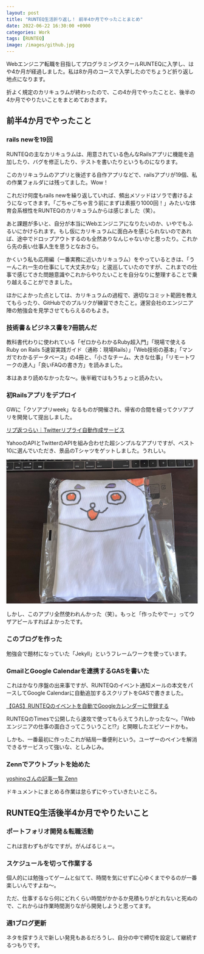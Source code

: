 ```yaml
---
layout: post
title: "RUNTEQ生活折り返し！ 前半4か月でやったことまとめ"
date: 2022-06-22 16:30:00 +0900
categories: Work
tags: [RUNTEQ]
image: /images/github.jpg
---
```


Webエンジニア転職を目指してプログラミングスクールRUNTEQに入学し、はや4か月が経過しました。私は8か月のコースで入学したのでちょうど折り返し地点になります。

折よく規定のカリキュラムが終わったので、この4か月でやったことと、後半の4か月でやりたいことをまとめておきます。

## 前半4か月でやったこと
### rails newを19回

RUNTEQの主なカリキュラムは、用意されている色んなRailsアプリに機能を追加したり、バグを修正したり、テストを書いたりというものになります。

このカリキュラムのアプリと後述する自作アプリなどで、railsアプリが19個、私の作業フォルダには残ってました。Wow！

これだけ何度もrails newを繰り返していれば、頻出メソッドはソラで書けるようになってきます。「ごちゃごちゃ言う前にまずは素振り1000回！」みたいな体育会系根性をRUNTEQのカリキュラムからは感じました（笑）。

あと課題が多いと、自分が本当にWebエンジニアになりたいのか、いやでもふるいにかけられます。もし仮にカリキュラムに面白みを感じられないのであれば、途中でドロップアウトするのも全然ありなんじゃないかと思ったり。これから先の長い仕事人生を思うとなおさら。

かくいう私も応用編（一番実務に近いカリキュラム）をやっているときは、「うーんこれ一生の仕事にして大丈夫かな」と逡巡していたのですが、これまでの仕事で感じてきた問題意識やこれからやりたいことを自分なりに整理することで乗り越えることができました。

ほかによかった点としては、カリキュラムの過程で、適切なコミット範囲を教えてもらったり、GitHubでのプルリクが練習できたこと。運営会社のエンジニア陣の勉強会を見学させてもらえるのもよき。

### 技術書＆ビジネス書を7冊読んだ

教科書代わりに使われている「ゼロからわかるRuby超入門」「現場で使える Ruby on Rails 5速習実践ガイド（通称：現場Rails）」「Web技術の基本」「マンガでわかるデータベース」の4冊と、「小さなチーム、大きな仕事」「リモートワークの達人」「良いFAQの書き方」を読みました。

本はあまり読めなかったな～。後半戦ではもうちょっと読みたい。

### 初Railsアプリをデプロイ

GWに「クソアプリweek」なるものが開催され、帰省の合間を縫ってクソアプリを開発して提出しました。

[リプ返つらい｜Twitterリプライ自動作成サービス](https://replytsurai.onrender.com/)

YahooのAPIとTwitterのAPIを組み合わせた超シンプルなアプリですが、ベスト10に選んでいただき、景品のTシャツをゲットしました。うれしい。

![](/images/rantekun.jpg)

しかし、このアプリ全然使われんかった（笑）。もっと「作ったやでー」ってウザアピールすればよかったです。

### このブログを作った

勉強会で題材になっていた「Jekyll」というフレームワークを使っています。

### GmailとGoogle Calendarを連携するGASを書いた

これはかなり序盤の出来事ですが、RUNTEQのイベント通知メールの本文をパースしてGoogle Calendarに自動追加するスクリプトをGASで書きました。

[【GAS】RUNTEQのイベントを自動でGoogleカレンダーに登録する](https://www.notion.so/GAS-RUNTEQ-Google-f06081556bf14bf19a429ccd68e6220b)

RUNTEQのTimesで公開したら速攻で使ってもらえてうれしかったな～。「Webエンジニアの仕事の面白さってこういうこと!?」と開眼したエピソードかも。

しかも、一番最初に作ったこれが結局一番便利という。ユーザーのペインを解消できるサービスって強いな、としみじみ。

### Zennでアウトプットを始めた

[yoshinoさんの記事一覧 Zenn](https://zenn.dev/yoiyoicho)

ドキュメントにまとめる作業は怠らずにやっていきたいところ。

## RUNTEQ生活後半4か月でやりたいこと

### ポートフォリオ開発＆転職活動

これは言わずもがなですが。がんばるじぇー。

### スケジュールを切って作業する

個人的には勉強ってゲームと似てて、時間を気にせずに心ゆくまでやるのが一番楽しいんですよね～。

ただ、仕事するなら何にどれくらい時間がかかるか見積もりがとれないと死ぬので、これからは作業時間測りながら開発しようと思ってます。

### 週1ブログ更新

ネタを探すうえで新しい発見もあるだろうし、自分の中で締切を設定して継続するつもりです。
